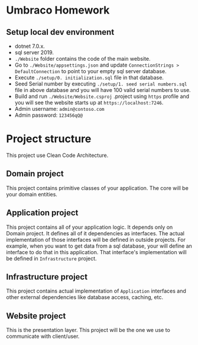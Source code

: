 # Umbraco Homework

## Setup local dev environment
- dotnet 7.0.x.
- sql server 2019.
- `./Website` folder contains the code of the main website.
- Go to `./Website/appsettings.json` and update `ConnectionStrings > DefaultConnection` to point to your empty sql server database.
- Execute `./setup/0. initialization.sql` file in that database.
- Seed Serial number by executing `./setup/1. seed serial numbers.sql` file in above database and you will have 100 valid serial numbers to use.
- Build and run `./Website/Website.csproj` .project using `https` profile and you will see the website starts up at `https://localhost:7246`.
- Admin username: `admin@contoso.com`
- Admin password: `123456qQ@`

# Project structure
This project use Clean Code Architecture.
## Domain project
This project contains primitive classes of your application. The core will be your domain entities.

## Application project
This project contains all of your application logic. It depends only on Domain project. It defines all of it dependencies as interfaces. The actual implementation of those interfaces will be defined in outside projects. For example, when you want to get data from a sql database, your will define an interface to do that in this application. That interface's implementation will be defined in `Infrastructure` project.

## Infrastructure project
This project contains actual implementation of `Application` interfaces and other external dependencies like database access, caching, etc.

## Website project
This is the presentation layer. This project will be the one we use to communicate with client/user.
